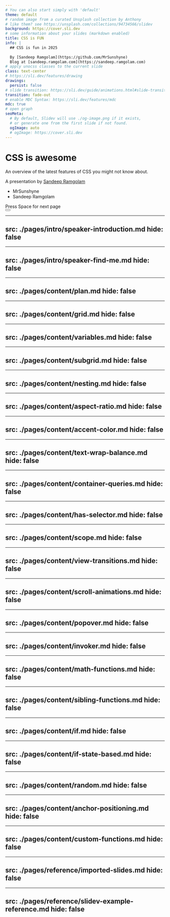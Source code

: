 ```yaml
---
# You can also start simply with 'default'
theme: default
# random image from a curated Unsplash collection by Anthony
# like them? see https://unsplash.com/collections/94734566/slidev
background: https://cover.sli.dev
# some information about your slides (markdown enabled)
title: CSS is FUN
info: |
  ## CSS is fun in 2025
  
  By [Sandeep Ramgolam](https://github.com/MrSunshyne)
  Blog at [sandeep.ramgolam.com](https://sandeep.ramgolam.com)
# apply unocss classes to the current slide
class: text-center
# https://sli.dev/features/drawing
drawings:
  persist: false
# slide transition: https://sli.dev/guide/animations.html#slide-transitions
transition: fade-out
# enable MDC Syntax: https://sli.dev/features/mdc
mdc: true
# open graph
seoMeta:
  # By default, Slidev will use ./og-image.png if it exists,
  # or generate one from the first slide if not found.
  ogImage: auto
  # ogImage: https://cover.sli.dev
---
```


# CSS is awesome

An overview of the latest features of CSS you might not know about.

A presentation by [Sandeep Ramgolam](https://github.com/MrSunshyne)

<div class="flex justify-center text-xs">
  <ul class="flex gap-4 list-style-none">
    <li class="list-style-none">
      <a href="https://github.com/MrSunshyne" target="_blank" class="slidev-icon-btn">
        <carbon:logo-github />
      </a>
      <span>MrSunshyne</span>
    </li>
    <li class="list-style-none">
      <a href="https://sandeep.ramgolam.com" target="_blank" class="slidev-icon-btn">
        <carbon:logo-linkedin />
      </a>
      <span>Sandeep Ramgolam</span>
    </li>
  </ul>
</div>


<div @click="$slidev.nav.next" class="mt-12 py-1" hover:bg="white op-10">
  Press Space for next page <carbon:arrow-right />
</div>

<div class="abs-br m-6 text-xl">
  <button @click="$slidev.nav.openInEditor()" title="Open in Editor" class="slidev-icon-btn">
    <carbon:edit />
  </button>
  <a href="https://github.com/slidevjs/slidev" target="_blank" class="slidev-icon-btn">
    <carbon:logo-github />
  </a>
</div>

<!--
The last comment block of each slide will be treated as slide notes. It will be visible and editable in Presenter Mode along with the slide. [Read more in the docs](https://sli.dev/guide/syntax.html#notes)
-->

---
src: ./pages/intro/speaker-introduction.md
hide: false
---

---
src: ./pages/intro/speaker-find-me.md
hide: false
---

---
src: ./pages/content/plan.md
hide: false
---

---
src: ./pages/content/grid.md
hide: false
---

---
src: ./pages/content/variables.md
hide: false
---

---
src: ./pages/content/subgrid.md
hide: false
---

---
src: ./pages/content/nesting.md
hide: false
---

---
src: ./pages/content/aspect-ratio.md
hide: false
---

---
src: ./pages/content/accent-color.md
hide: false
---

---
src: ./pages/content/text-wrap-balance.md
hide: false
---

---
src: ./pages/content/container-queries.md
hide: false
---

---
src: ./pages/content/has-selector.md
hide: false
---

---
src: ./pages/content/scope.md
hide: false
---

---
src: ./pages/content/view-transitions.md
hide: false
---

---
src: ./pages/content/scroll-animations.md
hide: false
---

---
src: ./pages/content/popover.md
hide: false
---

---
src: ./pages/content/invoker.md
hide: false
---

---
src: ./pages/content/math-functions.md
hide: false
---

---
src: ./pages/content/sibling-functions.md
hide: false
---

---
src: ./pages/content/if.md
hide: false
---

---
src: ./pages/content/if-state-based.md
hide: false
---

---
src: ./pages/content/random.md
hide: false
---

---
src: ./pages/content/anchor-positioning.md
hide: false
---

---
src: ./pages/content/custom-functions.md
hide: false
---

---
src: ./pages/reference/imported-slides.md
hide: false
---

---
src: ./pages/reference/slidev-example-reference.md
hide: false
---
